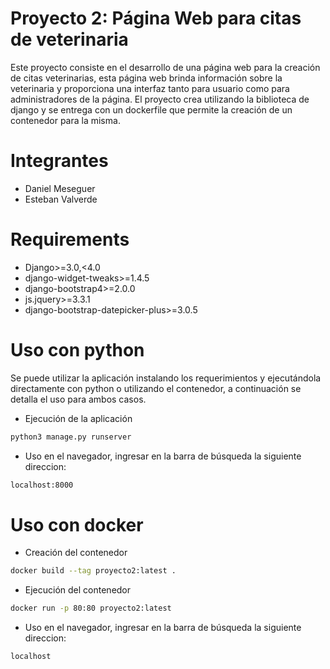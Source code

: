 # Proyecto 2: Página Web para citas de veterinaria
Este proyecto consiste en el desarrollo de una página web para la creación de citas veterinarias, esta página web brinda información sobre la veterinaria y proporciona una interfaz tanto para usuario como para administradores de la página. El proyecto crea utilizando la biblioteca de django y se entrega con un dockerfile que permite la creación de un contenedor para la misma.

# Integrantes
* Daniel Meseguer
* Esteban Valverde

# Requirements
* Django>=3.0,<4.0
* django-widget-tweaks>=1.4.5
* django-bootstrap4>=2.0.0
* js.jquery>=3.3.1
* django-bootstrap-datepicker-plus>=3.0.5
# Uso con python
Se puede utilizar la aplicación instalando los requerimientos y ejecutándola directamente con python o utilizando el contenedor, a continuación se detalla el uso para ambos casos.

* Ejecución de la aplicación
```sh
python3 manage.py runserver
```

* Uso en el navegador, ingresar en la barra de búsqueda la siguiente direccion:
```sh
localhost:8000
```

# Uso con docker
* Creación del contenedor
```sh
docker build --tag proyecto2:latest .
```

* Ejecución del contenedor
```sh
docker run -p 80:80 proyecto2:latest
```

* Uso en el navegador, ingresar en la barra de búsqueda la siguiente direccion:
```sh
localhost
```
